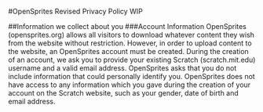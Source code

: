 #OpenSprites Revised Privacy Policy WIP

##Information we collect about you
###Account Information
OpenSprites (opensprites.org) allows all visitors to download whatever content they wish from the website without restriction. However, in order to upload content to the website, an OpenSprites account must be created. During the creation of an account, we ask you to provide your existing Scratch (scratch.mit.edu) username and a valid email address. OpenSprites asks that you do not include information that could personally identify you. OpenSprites does not have access to any information which you gave during the creation of your account on the Scratch website, such as your gender, date of birth and email address.
